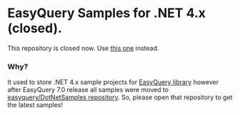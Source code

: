# EasyQuery Samples for .NET 4.x (closed).

This repository is closed now. Use [this one](https://github.com/easyquery/DotNetSamples) instead.

### Why?

It used to store .NET 4.x sample projects for [EasyQuery library](https://korzh.com/easyquery) however after EasyQuery 7.0 release all samples were moved to [easyquery/DotNetSamples repository](https://github.com/easyquery/DotNetSamples). So, please open that repository to get the latest samples!
